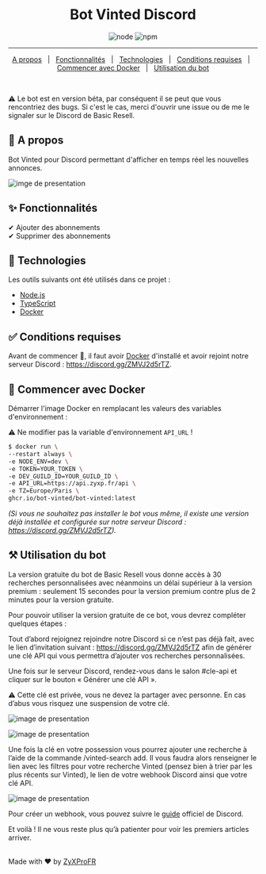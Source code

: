 <h1 align="center">Bot Vinted Discord</h1>

<p align="center">
  <img alt="node" src="https://img.shields.io/node/v/discord.js?style=for-the-badge">
  <img alt="npm" src="https://img.shields.io/npm/v/discord.js?label=Discord.js&style=for-the-badge">
</p>

<hr>

<p align="center">
  <a href="#dart-a-propos">A propos</a> &#xa0; | &#xa0; 
  <a href="#sparkles-fonctionnalités">Fonctionnalités</a> &#xa0; | &#xa0;
  <a href="#rocket-technologies">Technologies</a> &#xa0; | &#xa0;
  <a href="#white_check_mark-conditions-requises">Conditions requises</a> &#xa0; | &#xa0;
  <a href="#checkered_flag-commencer-avec-docker">Commencer avec Docker</a> &#xa0; | &#xa0;
  <a href="#hammer_and_pick-utilisation-du-bot">Utilisation du bot</a>
</p>

<br>

:warning: Le bot est en version béta, par conséquent il se peut que vous rencontriez des bugs. Si c'est le cas, merci d'ouvrir une issue ou de me le signaler sur le Discord de Basic Resell.

## :dart: A propos

Bot Vinted pour Discord permettant d'afficher en temps réel les nouvelles annonces.

![imge de presentation](https://media.discordapp.net/attachments/991646012873646100/1005039093052350464/basicresell-bot-vinted-opensource.png?width=1193&height=671)

## :sparkles: Fonctionnalités

✔ Ajouter des abonnements\
✔ Supprimer des abonnements

## :rocket: Technologies

Les outils suivants ont été utilisés dans ce projet :

- [Node.js](https://nodejs.org/en/)
- [TypeScript](https://www.typescriptlang.org/)
- [Docker](https://www.docker.com)

## :white_check_mark: Conditions requises

Avant de commencer 🏁, il faut avoir [Docker](https://www.docker.com) d'installé et avoir rejoint notre serveur Discord : https://discord.gg/ZMVJ2d5rTZ.

## :checkered_flag: Commencer avec Docker

Démarrer l'image Docker en remplacant les valeurs des variables d'environnement :

:warning: Ne modifier pas la variable d'environnement `API_URL` !

```bash
$ docker run \
--restart always \
-e NODE_ENV=dev \
-e TOKEN=YOUR_TOKEN \
-e DEV_GUILD_ID=YOUR_GUILD_ID \
-e API_URL=https://api.zyxp.fr/api \
-e TZ=Europe/Paris \
ghcr.io/bot-vinted/bot-vinted:latest
```

_(Si vous ne souhaitez pas installer le bot vous même, il existe une version déjà installée et configurée sur notre serveur Discord : https://discord.gg/ZMVJ2d5rTZ)._

## :hammer_and_pick: Utilisation du bot

La version gratuite du bot de Basic Resell vous donne accès à 30 recherches personnalisées
avec néanmoins un délai supérieur à la version premium : seulement 15 secondes pour la
version premium contre plus de 2 minutes pour la version gratuite.

Pour pouvoir utiliser la version gratuite de ce bot, vous devrez compléter quelques étapes :

Tout d’abord rejoignez rejoindre notre Discord si ce n’est pas déjà fait, avec le lien d’invitation
suivant : https://discord.gg/ZMVJ2d5rTZ afin de générer une clé API qui vous permettra
d’ajouter vos recherches personnalisées.

Une fois sur le serveur Discord, rendez-vous dans le salon #cle-api et cliquer sur le bouton
« Générer une clé API ».

:warning: Cette clé est privée, vous ne devez la partager avec personne. En cas d’abus vous risquez
une suspension de votre clé.

![image de presentation](https://media.discordapp.net/attachments/993523996882636931/1005125194916053042/unknown.png)

![image de presentation](https://media.discordapp.net/attachments/993523996882636931/1005125436407283862/unknown.png)

Une fois la clé en votre possession vous pourrez ajouter une recherche à l’aide de la
commande /vinted-search add.
Il vous faudra alors renseigner le lien avec les filtres pour votre recherche Vinted (pensez bien
à trier par les plus récents sur Vinted), le lien de votre webhook Discord ainsi que votre clé
API.

![image de presentation](https://cdn.discordapp.com/attachments/993523996882636931/1005125666703937677/unknown.png)

Pour créer un webhook, vous pouvez suivre le [guide](https://support.discord.com/hc/fr/articles/228383668-Introduction-aux-Webhooks) officiel de Discord.

Et voilà ! Il ne vous reste plus qu’à patienter pour voir les premiers articles arriver.

\
Made with ❤️ by <a href="https://github.com/ZyXProFR" target="_blank">ZyXProFR</a>
